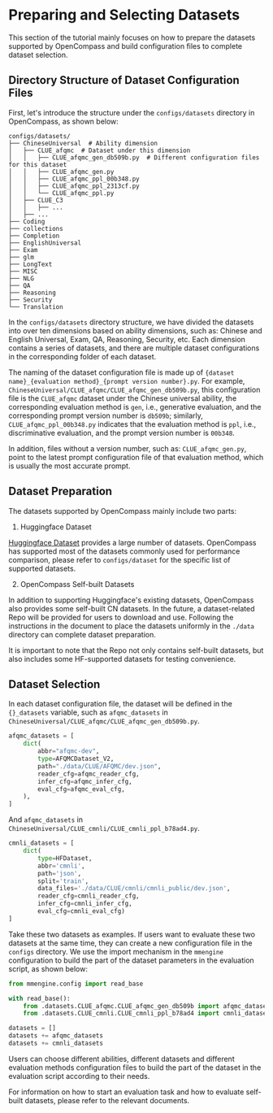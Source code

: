 # Preparing and Selecting Datasets

This section of the tutorial mainly focuses on how to prepare the datasets supported by OpenCompass and build configuration files to complete dataset selection.

## Directory Structure of Dataset Configuration Files

First, let's introduce the structure under the `configs/datasets` directory in OpenCompass, as shown below:

```
configs/datasets/
├── ChineseUniversal  # Ability dimension
│   ├── CLUE_afqmc  # Dataset under this dimension
│   │   ├── CLUE_afqmc_gen_db509b.py  # Different configuration files for this dataset
│   │   ├── CLUE_afqmc_gen.py
│   │   ├── CLUE_afqmc_ppl_00b348.py
│   │   ├── CLUE_afqmc_ppl_2313cf.py
│   │   └── CLUE_afqmc_ppl.py
│   ├── CLUE_C3
│   │   ├── ...
│   ├── ...
├── Coding
├── collections
├── Completion
├── EnglishUniversal
├── Exam
├── glm
├── LongText
├── MISC
├── NLG
├── QA
├── Reasoning
├── Security
└── Translation
```

In the `configs/datasets` directory structure, we have divided the datasets into over ten dimensions based on ability dimensions, such as: Chinese and English Universal, Exam, QA, Reasoning, Security, etc. Each dimension contains a series of datasets, and there are multiple dataset configurations in the corresponding folder of each dataset.

The naming of the dataset configuration file is made up of `{dataset name}_{evaluation method}_{prompt version number}.py`. For example, `ChineseUniversal/CLUE_afqmc/CLUE_afqmc_gen_db509b.py`, this configuration file is the `CLUE_afqmc` dataset under the Chinese universal ability, the corresponding evaluation method is `gen`, i.e., generative evaluation, and the corresponding prompt version number is `db509b`; similarly, `CLUE_afqmc_ppl_00b348.py` indicates that the evaluation method is `ppl`, i.e., discriminative evaluation, and the prompt version number is `00b348`.

In addition, files without a version number, such as: `CLUE_afqmc_gen.py`, point to the latest prompt configuration file of that evaluation method, which is usually the most accurate prompt.

## Dataset Preparation

The datasets supported by OpenCompass mainly include two parts:

1. Huggingface Dataset

[Huggingface Dataset](https://huggingface.co/datasets) provides a large number of datasets. OpenCompass has supported most of the datasets commonly used for performance comparison, please refer to `configs/dataset` for the specific list of supported datasets.

2. OpenCompass Self-built Datasets

In addition to supporting Huggingface's existing datasets, OpenCompass also provides some self-built CN datasets. In the future, a dataset-related Repo will be provided for users to download and use. Following the instructions in the document to place the datasets uniformly in the `./data` directory can complete dataset preparation.

It is important to note that the Repo not only contains self-built datasets, but also includes some HF-supported datasets for testing convenience.

## Dataset Selection

In each dataset configuration file, the dataset will be defined in the `{}_datasets` variable, such as `afqmc_datasets` in `ChineseUniversal/CLUE_afqmc/CLUE_afqmc_gen_db509b.py`.

```python
afqmc_datasets = [
    dict(
        abbr="afqmc-dev",
        type=AFQMCDataset_V2,
        path="./data/CLUE/AFQMC/dev.json",
        reader_cfg=afqmc_reader_cfg,
        infer_cfg=afqmc_infer_cfg,
        eval_cfg=afqmc_eval_cfg,
    ),
]
```

And `afqmc_datasets` in `ChineseUniversal/CLUE_cmnli/CLUE_cmnli_ppl_b78ad4.py`.

```python
cmnli_datasets = [
    dict(
        type=HFDataset,
        abbr='cmnli',
        path='json',
        split='train',
        data_files='./data/CLUE/cmnli/cmnli_public/dev.json',
        reader_cfg=cmnli_reader_cfg,
        infer_cfg=cmnli_infer_cfg,
        eval_cfg=cmnli_eval_cfg)
]
```

Take these two datasets as examples. If users want to evaluate these two datasets at the same time, they can create a new configuration file in the `configs` directory. We use the import mechanism in the `mmengine` configuration to build the part of the dataset parameters in the evaluation script, as shown below:

```python
from mmengine.config import read_base

with read_base():
    from .datasets.CLUE_afqmc.CLUE_afqmc_gen_db509b import afqmc_datasets
    from .datasets.CLUE_cmnli.CLUE_cmnli_ppl_b78ad4 import cmnli_datasets

datasets = []
datasets += afqmc_datasets
datasets += cmnli_datasets
```

Users can choose different abilities, different datasets and different evaluation methods configuration files to build the part of the dataset in the evaluation script according to their needs.

For information on how to start an evaluation task and how to evaluate self-built datasets, please refer to the relevant documents.
